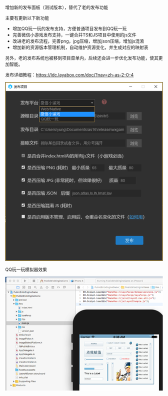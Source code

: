 增加新的发布面板（测试版本），替代了老的发布功能

主要有更新以下新功能

- 增加QQ玩一玩的发布支持，方便普通项目发布到QQ玩一玩
- 完善微信小游戏发布支持，一键合并TS和JS项目中使用的js文件
- 改进老的发布流程，完善png，jpg压缩，增加json压缩，增加js混淆
- 增加新的资源版本管理机制，自动维护资源变化，并生成对应的映射表

另外，老的发布系统也被移到项目菜单内，后续还会进一步优化发布功能，使其更加智能。

发布详细教程：https://ldc.layabox.com/doc/?nav=zh-as-2-0-4



![publish](imgs/publish.png)

QQ玩一玩模拟器效果

![qqwanyiwan](imgs/qqwanyiwan.png)

